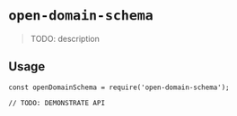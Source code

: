 # `open-domain-schema`

> TODO: description

## Usage

```
const openDomainSchema = require('open-domain-schema');

// TODO: DEMONSTRATE API
```
